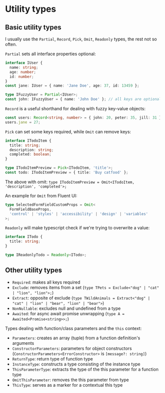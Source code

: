 # Utility types

## Basic utility types

I usually use the `Partial`, `Record`, `Pick`, `Omit`, `Readonly` types, the rest not so often.

`Partial` sets all interface properties optional:

```typescript
interface IUser {
  name: string;
  age: number;
  id: number;
}
const jane: IUser = { name: 'Jane Doe', age: 37, id: 13459 };

type IFuzzyUser = Partial<IUser>;
const john: IFuzzyUser = { name: 'John Doe' }; // all keys are optional
```

`Record` is a useful shorthand for dealing with fuzzy key-value objects:

```typescript
const users: Record<string, number> = { john: 20, peter: 35, jill: 31 };
users.jane = 27;
```

`Pick` can set some keys required, while `Omit` can remove keys:

```typescript
interface ITodoItem {
  title: string;
  description: string;
  completed: boolean;
}

type ITodoItemPreview = Pick<ITodoItem, 'title'>;
const todo: ITodoItemPreview = { title: 'Buy catfood' };
```

The above with omit: `type ITodoItemPreview = Omit<ITodoItem, 'description', 'completed'>;`

An example for `Omit` from Fluent UI:

```typescript
type SelectedFormFieldCustomProps = Omit<
  FormFieldBaseProps,
  'control' | 'styles' | 'accessibility' | 'design' | 'variables'
>;
```

`Readonly` will make typescript check if we're trying to overwrite a value:

```typescript
interface ITodo {
  title: string;
}

type IReadonlyTodo = Readonly<ITodo>;
```

## Other utility types

- `Required`: makes all keys required
- `Exclude`: removes items from a set (`type TPets = Exclude<"dog" | "cat" | "lion", "lion">;`)
- `Extract`: opposite of exclude (`type TWildAnimals = Extract<"dog" | "cat" | "lion" | "bear", "lion" | "bear">`)
- `NonNullable`: excludes null and undefined from a type
- `Awaited`: for async await promise unwrapping (`type A = Awaited<Promise<string>>;`)

Types dealing with function/class parameters and the `this` context:

- `Parameters`: creates an array (tuple) from a function definition's arguments
- `ConstructorParameters`: parameters for object constructors (`ConstructorParameters<ErrorConstructor>` is `[message?: string]`)
- `ReturnType`: return type of function type
- `InstanceType`: constructs a type consisting of the instance type
- `ThisParameterType`: extracts the type of the this parameter for a function type
- `OmitThisParameter`: removes the this parameter from type
- `ThisType`: serves as a marker for a contextual this type

